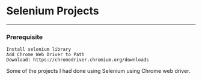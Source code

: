 # Selenium Projects
---
### Prerequisite
```
Install selenium library
Add Chrome Web Driver to Path
Download: https://chromedriver.chromium.org/downloads

```
Some of the projects I had done using Selenium using Chrome web driver.
